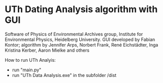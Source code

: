 # UTh Dating Analysis algorithm with GUI

Software of Physics of Environmental Archives group, Institute for Environmental Physics, Heidelberg University.
GUI developed by Fabian Kontor; algorithm by Jennifer Arps, Norbert Frank, René Eichstädter, Inga Kristina Kerber, Aaron Mielke and others

How to run UTh Analyis:

- run "main.py" 
- run "UTh Data Analysis.exe" in the subfolder /dist
